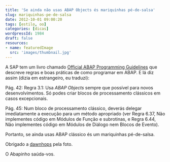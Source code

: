 ```yaml
---
title: 'Se ainda não usas ABAP Objects és mariquinhas pé-de-salsa'
slug: mariquinhas-pe-de-salsa
date: 2012-10-01 09:00:20
tags: [estilo, oo]
categories: [dicas]
wordpressId: 1984
draft: false
resources:
- name: featuredImage
  src: 'images/thumbnail.jpg'
---
```

A SAP tem um livro chamado [Official ABAP Programming Guidelines][1] que descreve regras e boas práticas de como programar em ABAP. E lá diz assim (dizia em estrangeiro, eu traduzi):

Pág. 42: Regra 3.1: Usa _ABAP Objects_ sempre que possível para novos desenvolvimentos. Só podes criar blocos de processamento clássicos em casos excepcionais.

Pág. 45: Num bloco de processamento clássico, deverás delegar imediatamente a execução para um método apropriado (ver Regra 6.37, Não implementes código em Módulos de Função e subrotinas, e Regra 6.44, Não implementes código em Módulos de Diálogo nem Blocos de Evento).

Portanto, se ainda usas ABAP clássico és um mariquinhas pé-de-salsa.

Obrigado a [dawnhops][2] pela foto.

O Abapinho saúda-vos.

   [1]: http://www.sap-press.com/products/Official-ABAP-Programming-Guidelines.html
   [2]: http://www.flickr.com/photos/seenoevil/349331985/
